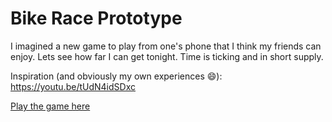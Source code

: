 # Bike Race Prototype
I imagined a new game to play from one's phone that I think my friends can enjoy. Lets see how far I can get tonight. Time is ticking and in short supply.

Inspiration (and obviously my own experiences 😄): https://youtu.be/tUdN4idSDxc

[Play the game here](https://aallbrig.github.io/bike-race-prototype/WebGL/index.html)

